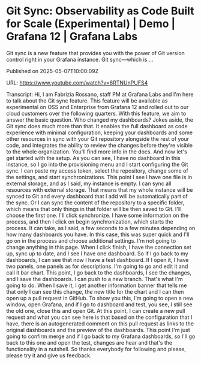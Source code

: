 # Git Sync: Observability as Code Built for Scale (Experimental) | Demo | Grafana 12 | Grafana Labs

Git sync is a new feature that provides you with the power of Git version control right in your Grafana instance. Git sync—which is ...

Published on 2025-05-07T10:00:09Z

URL: https://www.youtube.com/watch?v=6RTNUnPUFS4

Transcript: Hi, I am Fabrizia Rossano, staff PM at Grafana Labs and I'm here
to talk about the Git sync feature. This feature will be available as
experimental on OSS and Enterprise from Grafana 12 and rolled out to
our cloud customers over the following quarters. With this feature, we aim to answer the basic
question. Who changed my dashboards? Jokes aside, the Git sync
does much more than that. It enables the full dashboard as code
experience with minimal configuration, keeping your dashboards and some
other resources in sync with your Git repository alongside
the rest of your code, and integrates the ability to review the
changes before they're visible to the whole organization. You'll
find more info in the docs. And now let's get started with
the setup. As you can see, I have no dashboard in this instance, so I go into the
provisioning menu and I start configuring the Git sync.
I can paste my access token, select the repository, change some of the settings,
and start synchronizations. This point I see I have one file is
in external storage, and as I said, my instance is empty. I can sync all resources with external storage. That means that my whole instance will be synced to Git and every dashboard
that I add will be automatically part of the sync. Or I can sync the content of
the repository to a specific folder, which means that only things
in that folder will be then saved to Git. I'll choose the first one. I'll click synchronize. I have some information on the process, and then I click on begin synchronization, which starts the process.
It can take, as I said, a few seconds to a few minutes depending
on how many dashboards you have. In this case, this was super quick and I'll go on in the process and choose
additional settings. I'm not going to change anything in this
page. When I click finish, I have the connection set up, sync up to date, and I
see I have one dashboard. So if I go back to my dashboards, I can see that now I
have a test dashboard. If I open it, I have two panels, one panels as for descriptions. I'm going to go and edit
it and call it bar chart. This point, I go back to the
dashboards, I see the changes, and I save the dashboards. I can push to a new branch.
That's what I'm going to do. When I save it, I get another information banner that
tells me that only I can see this change, the new title for the chart and I can
then open up a pull request in GitHub. To show you this, I'm going to open a new window, open Grafana, and if I go to dashboard
and test, you see, I still see the old one, close this and open Git. At this point, I can create a new pull request and what you can see here is that based
on the configuration that I have, there is an autogenerated
comment on this pull request as links to the original
dashboards and the preview of the dashboards. This point I'm
just going to confirm merge and if I go back to my Grafana dashboards, so I'll go back
to this one and open the test, changes are hear and that's the
functionality in a nutshell. So thanks everybody for
following and please, please try it and give us feedback.

